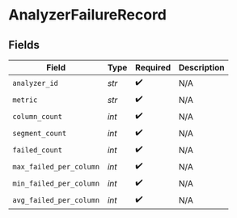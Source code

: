 # AnalyzerFailureRecord


## Fields

| Field                   | Type                    | Required                | Description             |
| ----------------------- | ----------------------- | ----------------------- | ----------------------- |
| `analyzer_id`           | *str*                   | :heavy_check_mark:      | N/A                     |
| `metric`                | *str*                   | :heavy_check_mark:      | N/A                     |
| `column_count`          | *int*                   | :heavy_check_mark:      | N/A                     |
| `segment_count`         | *int*                   | :heavy_check_mark:      | N/A                     |
| `failed_count`          | *int*                   | :heavy_check_mark:      | N/A                     |
| `max_failed_per_column` | *int*                   | :heavy_check_mark:      | N/A                     |
| `min_failed_per_column` | *int*                   | :heavy_check_mark:      | N/A                     |
| `avg_failed_per_column` | *int*                   | :heavy_check_mark:      | N/A                     |